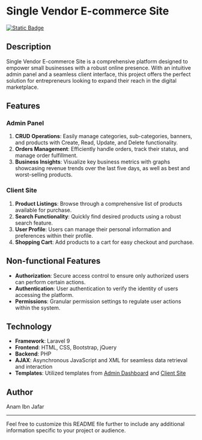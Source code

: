 # Single Vendor E-commerce Site
<p align="start">
<a href="https://www.youtube.com/watch?v=yW7DUw1Sc10&t"><img alt="Static Badge" src="https://img.shields.io/badge/watch%20project%20demo-8A2BE2"></a>
</p>

## Description
Single Vendor E-commerce Site is a comprehensive platform designed to empower small businesses with a robust online presence. With an intuitive admin panel and a seamless client interface, this project offers the perfect solution for entrepreneurs looking to expand their reach in the digital marketplace.

## Features

### Admin Panel
1. **CRUD Operations**: Easily manage categories, sub-categories, banners, and products with Create, Read, Update, and Delete functionality.
2. **Orders Management**: Efficiently handle orders, track their status, and manage order fulfillment.
3. **Business Insights**: Visualize key business metrics with graphs showcasing revenue trends over the last five days, as well as best and worst-selling products.

### Client Site
1. **Product Listings**: Browse through a comprehensive list of products available for purchase.
2. **Search Functionality**: Quickly find desired products using a robust search feature.
3. **User Profile**: Users can manage their personal information and preferences within their profile.
4. **Shopping Cart**: Add products to a cart for easy checkout and purchase.

## Non-functional Features
- **Authorization**: Secure access control to ensure only authorized users can perform certain actions.
- **Authentication**: User authentication to verify the identity of users accessing the platform.
- **Permissions**: Granular permission settings to regulate user actions within the system.

## Technology
- **Framework**: Laravel 9
- **Frontend**: HTML, CSS, Bootstrap, jQuery
- **Backend**: PHP
- **AJAX**: Asynchronous JavaScript and XML for seamless data retrieval and interaction
- **Templates**: Utilized templates from [Admin Dashboard](https://themewagon.com/themes/free-responsive-bootstrap-5-html5-admin-template-sneat/) and [Client Site](https://themewagon.com/themes/free-bootstrap-4-html5-ecommerce-website-template-eflyer/)

## Author
Anam Ibn Jafar

---

Feel free to customize this README file further to include any additional information specific to your project or audience.
 
